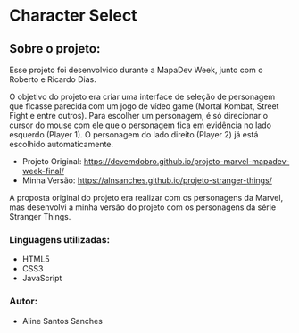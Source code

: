 # Character Select #
## Sobre o projeto: 

Esse projeto foi desenvolvido durante a MapaDev Week, junto com o Roberto e Ricardo Dias.

O objetivo do projeto era criar uma interface de seleção de personagem que ficasse parecida com um jogo de vídeo game (Mortal Kombat, Street Fight e entre outros). Para escolher um personagem, é só direcionar o cursor do mouse com ele que o personagem fica em evidência no lado esquerdo (Player 1). O personagem do lado direito (Player 2) já está escolhido automaticamente.

- Projeto Original: https://devemdobro.github.io/projeto-marvel-mapadev-week-final/
- Minha Versão: https://alnsanches.github.io/projeto-stranger-things/

A proposta original do projeto era realizar com os personagens da Marvel, mas desenvolvi a minha versão do projeto com os personagens da série Stranger Things.

### Linguagens utilizadas:
- HTML5
- CSS3
- JavaScript

### Autor:
- Aline Santos Sanches
